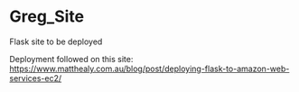 # Greg_Site
Flask site to be deployed


Deployment followed on this site: https://www.matthealy.com.au/blog/post/deploying-flask-to-amazon-web-services-ec2/
